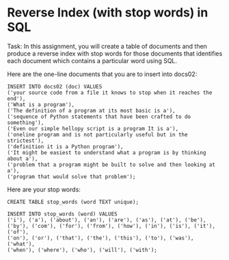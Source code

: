 # Reverse Index (with stop words) in SQL

Task:
In this assignment, you will create a table of documents and then produce a reverse index with stop words for those documents that identifies each document which contains a particular word using SQL. 

Here are the one-line documents that you are to insert into docs02:
```
INSERT INTO docs02 (doc) VALUES
('your source code from a file it knows to stop when it reaches the end'),
('What is a program'),
('The definition of a program at its most basic is a'),
('sequence of Python statements that have been crafted to do something'),
('Even our simple hellopy script is a program It is a'),
('oneline program and is not particularly useful but in the strictest'),
('definition it is a Python program'),
('It might be easiest to understand what a program is by thinking about a'),
('problem that a program might be built to solve and then looking at a'),
('program that would solve that problem');
```

Here are your stop words:
```
CREATE TABLE stop_words (word TEXT unique);

INSERT INTO stop_words (word) VALUES 
('i'), ('a'), ('about'), ('an'), ('are'), ('as'), ('at'), ('be'), 
('by'), ('com'), ('for'), ('from'), ('how'), ('in'), ('is'), ('it'), ('of'), 
('on'), ('or'), ('that'), ('the'), ('this'), ('to'), ('was'), ('what'), 
('when'), ('where'), ('who'), ('will'), ('with');
```
